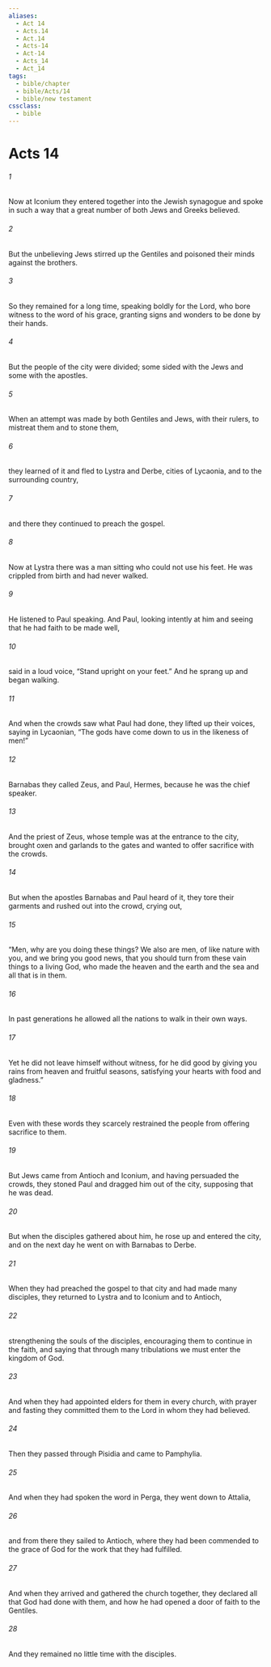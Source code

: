 ```yaml
---
aliases:
  - Act 14
  - Acts.14
  - Act.14
  - Acts-14
  - Act-14
  - Acts_14
  - Act_14
tags:
  - bible/chapter
  - bible/Acts/14
  - bible/new testament
cssclass:
  - bible
---
```


# Acts 14

###### 1
Now at Iconium they entered together into the Jewish synagogue and spoke in such a way that a great number of both Jews and Greeks believed.
###### 2
But the unbelieving Jews stirred up the Gentiles and poisoned their minds against the brothers.
###### 3
So they remained for a long time, speaking boldly for the Lord, who bore witness to the word of his grace, granting signs and wonders to be done by their hands.
###### 4
But the people of the city were divided; some sided with the Jews and some with the apostles.
###### 5
When an attempt was made by both Gentiles and Jews, with their rulers, to mistreat them and to stone them,
###### 6
they learned of it and fled to Lystra and Derbe, cities of Lycaonia, and to the surrounding country,
###### 7
and there they continued to preach the gospel.
###### 8
Now at Lystra there was a man sitting who could not use his feet. He was crippled from birth and had never walked.
###### 9
He listened to Paul speaking. And Paul, looking intently at him and seeing that he had faith to be made well,
###### 10
said in a loud voice, “Stand upright on your feet.” And he sprang up and began walking.
###### 11
And when the crowds saw what Paul had done, they lifted up their voices, saying in Lycaonian, “The gods have come down to us in the likeness of men!”
###### 12
Barnabas they called Zeus, and Paul, Hermes, because he was the chief speaker.
###### 13
And the priest of Zeus, whose temple was at the entrance to the city, brought oxen and garlands to the gates and wanted to offer sacrifice with the crowds.
###### 14
But when the apostles Barnabas and Paul heard of it, they tore their garments and rushed out into the crowd, crying out,
###### 15
“Men, why are you doing these things? We also are men, of like nature with you, and we bring you good news, that you should turn from these vain things to a living God, who made the heaven and the earth and the sea and all that is in them.
###### 16
In past generations he allowed all the nations to walk in their own ways.
###### 17
Yet he did not leave himself without witness, for he did good by giving you rains from heaven and fruitful seasons, satisfying your hearts with food and gladness.”
###### 18
Even with these words they scarcely restrained the people from offering sacrifice to them.
###### 19
But Jews came from Antioch and Iconium, and having persuaded the crowds, they stoned Paul and dragged him out of the city, supposing that he was dead.
###### 20
But when the disciples gathered about him, he rose up and entered the city, and on the next day he went on with Barnabas to Derbe.
###### 21
When they had preached the gospel to that city and had made many disciples, they returned to Lystra and to Iconium and to Antioch,
###### 22
strengthening the souls of the disciples, encouraging them to continue in the faith, and saying that through many tribulations we must enter the kingdom of God.
###### 23
And when they had appointed elders for them in every church, with prayer and fasting they committed them to the Lord in whom they had believed.
###### 24
Then they passed through Pisidia and came to Pamphylia.
###### 25
And when they had spoken the word in Perga, they went down to Attalia,
###### 26
and from there they sailed to Antioch, where they had been commended to the grace of God for the work that they had fulfilled.
###### 27
And when they arrived and gathered the church together, they declared all that God had done with them, and how he had opened a door of faith to the Gentiles.
###### 28
And they remained no little time with the disciples.


